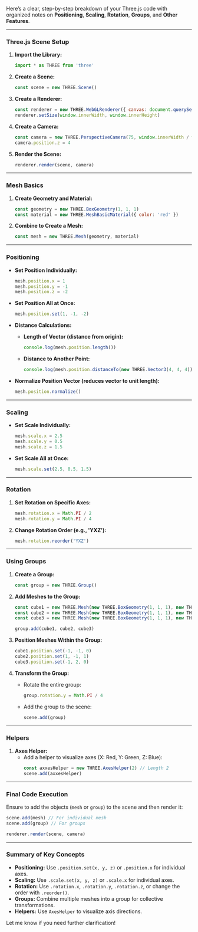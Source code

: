 Here’s a clear, step-by-step breakdown of your Three.js code with organized notes on **Positioning**, **Scaling**, **Rotation**, **Groups**, and **Other Features**. 

---

### **Three.js Scene Setup**
1. **Import the Library:**
   ```javascript
   import * as THREE from 'three'
   ```

2. **Create a Scene:**
   ```javascript
   const scene = new THREE.Scene()
   ```

3. **Create a Renderer:**
   ```javascript
   const renderer = new THREE.WebGLRenderer({ canvas: document.querySelector('#canvas') })
   renderer.setSize(window.innerWidth, window.innerHeight)
   ```

4. **Create a Camera:**
   ```javascript
   const camera = new THREE.PerspectiveCamera(75, window.innerWidth / window.innerHeight, 0.1, 100)
   camera.position.z = 4
   ```

5. **Render the Scene:**
   ```javascript
   renderer.render(scene, camera)
   ```

---

### **Mesh Basics**
1. **Create Geometry and Material:**
   ```javascript
   const geometry = new THREE.BoxGeometry(1, 1, 1)
   const material = new THREE.MeshBasicMaterial({ color: 'red' })
   ```

2. **Combine to Create a Mesh:**
   ```javascript
   const mesh = new THREE.Mesh(geometry, material)
   ```

---

### **Positioning**
- **Set Position Individually:**
   ```javascript
   mesh.position.x = 1
   mesh.position.y = -1
   mesh.position.z = -2
   ```

- **Set Position All at Once:**
   ```javascript
   mesh.position.set(1, -1, -2)
   ```

- **Distance Calculations:**
   - **Length of Vector (distance from origin):**
     ```javascript
     console.log(mesh.position.length())
     ```
   - **Distance to Another Point:**
     ```javascript
     console.log(mesh.position.distanceTo(new THREE.Vector3(4, 4, 4)))
     ```

- **Normalize Position Vector (reduces vector to unit length):**
   ```javascript
   mesh.position.normalize()
   ```

---

### **Scaling**
- **Set Scale Individually:**
   ```javascript
   mesh.scale.x = 2.5
   mesh.scale.y = 0.5
   mesh.scale.z = 1.5
   ```

- **Set Scale All at Once:**
   ```javascript
   mesh.scale.set(2.5, 0.5, 1.5)
   ```

---

### **Rotation**
1. **Set Rotation on Specific Axes:**
   ```javascript
   mesh.rotation.x = Math.PI / 2
   mesh.rotation.y = Math.PI / 4
   ```

2. **Change Rotation Order (e.g., 'YXZ'):**
   ```javascript
   mesh.rotation.reorder('YXZ')
   ```

---

### **Using Groups**
1. **Create a Group:**
   ```javascript
   const group = new THREE.Group()
   ```

2. **Add Meshes to the Group:**
   ```javascript
   const cube1 = new THREE.Mesh(new THREE.BoxGeometry(1, 1, 1), new THREE.MeshBasicMaterial({ color: 'red' }))
   const cube2 = new THREE.Mesh(new THREE.BoxGeometry(1, 1, 1), new THREE.MeshBasicMaterial({ color: 'blue' }))
   const cube3 = new THREE.Mesh(new THREE.BoxGeometry(1, 1, 1), new THREE.MeshBasicMaterial({ color: 'green' }))
   
   group.add(cube1, cube2, cube3)
   ```

3. **Position Meshes Within the Group:**
   ```javascript
   cube1.position.set(-1, -1, 0)
   cube2.position.set(1, -1, 1)
   cube3.position.set(-1, 2, 0)
   ```

4. **Transform the Group:**
   - Rotate the entire group:
     ```javascript
     group.rotation.y = Math.PI / 4
     ```
   - Add the group to the scene:
     ```javascript
     scene.add(group)
     ```

---

### **Helpers**
1. **Axes Helper:**
   - Add a helper to visualize axes (X: Red, Y: Green, Z: Blue):
     ```javascript
     const axxesHelper = new THREE.AxesHelper(2) // Length 2
     scene.add(axxesHelper)
     ```

---

### **Final Code Execution**
Ensure to add the objects (`mesh` or `group`) to the scene and then render it:
```javascript
scene.add(mesh) // For individual mesh
scene.add(group) // For groups

renderer.render(scene, camera)
```

---

### **Summary of Key Concepts**
- **Positioning:** Use `.position.set(x, y, z)` or `.position.x` for individual axes.
- **Scaling:** Use `.scale.set(x, y, z)` or `.scale.x` for individual axes.
- **Rotation:** Use `.rotation.x`, `.rotation.y`, `.rotation.z`, or change the order with `.reorder()`.
- **Groups:** Combine multiple meshes into a group for collective transformations.
- **Helpers:** Use `AxesHelper` to visualize axis directions.

Let me know if you need further clarification!